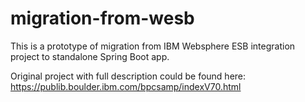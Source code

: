 # migration-from-wesb
This is a prototype of migration from IBM Websphere ESB integration project to standalone Spring Boot app.

Original project with full description could be found here: https://publib.boulder.ibm.com/bpcsamp/indexV70.html


